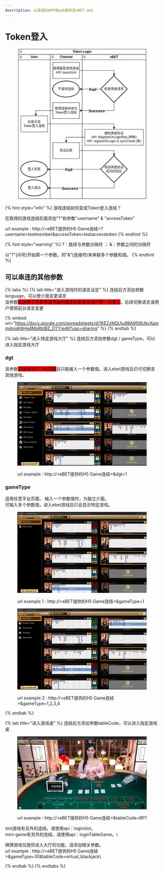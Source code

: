 ```yaml
---
description: 从渠道的APP或web跳转至eBET web
---
```


# Token登入

<figure><img src="../.gitbook/assets/擷取選取區域_216.png" alt=""><figcaption></figcaption></figure>

{% hint style="info" %}
游戏连结如何变成Token登入连结？&#x20;

在取得的游戏连结后面添加"?"和参数"username" & "accessToken"

url example : http://\<eBET提供的H5 Game连结>?username=testmember\&accessToken=testaccesstoken
{% endhint %}

{% hint style="warning" %}
?：路径与参数分隔符 ； &：参数之间的分隔符&#x20;

以"?"(问号)开始第一个参数，同"&"(连接符)来串联多个参数和值。
{% endhint %}

## 可以串连的其他参数

{% tabs %}
{% tab title="进入游戏时的语言设定" %}
连结后方添加参数language，可以使介面变更语言\
该参数<mark style="background-color:red;">仅适用于在有申请开放的语言并新会员进行第一次登入</mark>，后续切换语言请用户使用前台语言变更

{% embed url="https://docs.google.com/spreadsheets/d/1KEZzNQUju8BA95l9UkvXammdniqK6Hg4MsRbtBZ_OTY/edit?usp=sharing" %}
{% endtab %}

{% tab title="进入特定游戏大厅" %}
连结后方添加参数dgt / gameType，可以进入指定游戏大厅

### dgt

该参数<mark style="background-color:red;">只适用于PC H5页面</mark>且只能输入一个参数值。进入ebet游戏后仍可切换至其他游戏。&#x20;

<figure><img src="../.gitbook/assets/擷取選取區域_212.png" alt=""><figcaption><p>url example : http://&#x3C;eBET提供的H5 Game连结>&#x26;dgt=1</p></figcaption></figure>

### gameType

适用任意平台页面。 输入一个参数值时，为独立介面。 \
可输入多个参数值，进入ebet游戏后只会显示特定游戏。&#x20;

<figure><img src="../.gitbook/assets/擷取選取區域_213.png" alt=""><figcaption><p>url example 1 : http://&#x3C;eBET提供的H5 Game连结>&#x26;gameType=1</p></figcaption></figure>

<figure><img src="../.gitbook/assets/擷取選取區域_214.png" alt=""><figcaption><p>url example 2 : http://&#x3C;eBET提供的H5 Game连结>&#x26;gameType=1,2,3,4</p></figcaption></figure>
{% endtab %}

{% tab title="进入游戏桌" %}
连结后方添加参数tableCode，可以进入指定游戏桌&#x20;

<figure><img src="../.gitbook/assets/擷取選取區域_215.png" alt=""><figcaption><p>url example : http://&#x3C;eBET提供的H5 Game连结>&#x26;tableCode=BP1</p></figcaption></figure>

slot游戏有另外的连结，请使用api：loginslot。 \
mini-game有另外的连结，请使用api：loginTableGame。\


棋牌游戏仅提供进入大厅的功能，请添加相关参数。 \
url example : http://\<eBET提供的H5 Game连结>\&gameType=30\&tableCode=virtual\_blackjack\



{% endtab %}
{% endtabs %}




